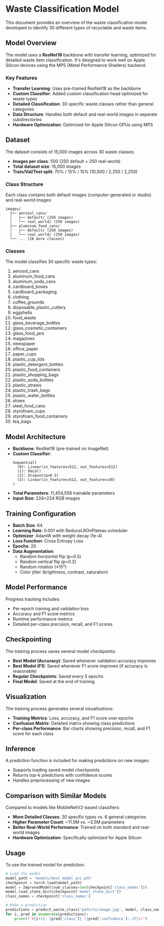 # Waste Classification Model

This document provides an overview of the waste classification model developed to identify 30 different types of recyclable and waste items.

## Model Overview

The model uses a **ResNet18** backbone with transfer learning, optimized for detailed waste item classification. It's designed to work well on Apple Silicon devices using the MPS (Metal Performance Shaders) backend.

### Key Features

- **Transfer Learning**: Uses pre-trained ResNet18 as the backbone
- **Custom Classifier**: Added custom classification head optimized for waste types
- **Detailed Classification**: 30 specific waste classes rather than general categories
- **Data Structure**: Handles both default and real-world images in separate subdirectories
- **Hardware Optimization**: Optimized for Apple Silicon GPUs using MPS

## Dataset

The dataset consists of 15,000 images across 30 waste classes:

- **Images per class**: 500 (250 default + 250 real-world)
- **Total dataset size**: 15,000 images
- **Train/Val/Test split**: 70% / 15% / 15% (10,500 / 2,250 / 2,250)

### Class Structure

Each class contains both default images (computer-generated or studio) and real-world images:

```
images/
  ├── aerosol_cans/
  │   ├── default/ (250 images)
  │   └── real_world/ (250 images)
  ├── aluminum_food_cans/
  │   ├── default/ (250 images)
  │   └── real_world/ (250 images)
  └── ... (28 more classes)
```

### Classes

The model classifies 30 specific waste types:

1. aerosol_cans
2. aluminum_food_cans
3. aluminum_soda_cans
4. cardboard_boxes
5. cardboard_packaging
6. clothing
7. coffee_grounds
8. disposable_plastic_cutlery
9. eggshells
10. food_waste
11. glass_beverage_bottles
12. glass_cosmetic_containers
13. glass_food_jars
14. magazines
15. newspaper
16. office_paper
17. paper_cups
18. plastic_cup_lids
19. plastic_detergent_bottles
20. plastic_food_containers
21. plastic_shopping_bags
22. plastic_soda_bottles
23. plastic_straws
24. plastic_trash_bags
25. plastic_water_bottles
26. shoes
27. steel_food_cans
28. styrofoam_cups
29. styrofoam_food_containers
30. tea_bags

## Model Architecture

- **Backbone**: ResNet18 (pre-trained on ImageNet)
- **Custom Classifier**:
  ```
  Sequential(
    (0): Linear(in_features=512, out_features=512)
    (1): ReLU()
    (2): Dropout(p=0.5)
    (3): Linear(in_features=512, out_features=30)
  )
  ```
- **Total Parameters**: 11,454,558 trainable parameters
- **Input Size**: 224×224 RGB images

## Training Configuration

- **Batch Size**: 64
- **Learning Rate**: 0.001 with ReduceLROnPlateau scheduler
- **Optimizer**: AdamW with weight decay (1e-4)
- **Loss Function**: Cross Entropy Loss
- **Epochs**: 20
- **Data Augmentation**:
  - Random horizontal flip (p=0.5)
  - Random vertical flip (p=0.2)
  - Random rotation (±15°)
  - Color jitter (brightness, contrast, saturation)

## Model Performance

Progress tracking includes:
- Per-epoch training and validation loss
- Accuracy and F1 score metrics
- Runtime performance metrics
- Detailed per-class precision, recall, and F1 scores

## Checkpointing

The training process saves several model checkpoints:
- **Best Model (Accuracy)**: Saved whenever validation accuracy improves
- **Best Model (F1)**: Saved whenever F1 score improves (if accuracy is reasonable)
- **Regular Checkpoints**: Saved every 5 epochs
- **Final Model**: Saved at the end of training

## Visualization

The training process generates several visualizations:
- **Training Metrics**: Loss, accuracy, and F1 score over epochs
- **Confusion Matrix**: Detailed matrix showing class predictions
- **Per-class Performance**: Bar charts showing precision, recall, and F1 score for each class

## Inference

A prediction function is included for making predictions on new images:
- Supports loading saved model checkpoints
- Returns top-k predictions with confidence scores
- Handles preprocessing of new images

## Comparison with Similar Models

Compared to models like MobileNetV2-based classifiers:
- **More Detailed Classes**: 30 specific types vs. 6 general categories
- **Higher Parameter Count**: ~11.5M vs. ~3.5M parameters
- **Better Real-World Performance**: Trained on both standard and real-world images
- **Hardware Optimization**: Specifically optimized for Apple Silicon

## Usage

To use the trained model for prediction:

```python
# Load the model
model_path = 'models/best_model_acc.pth'
checkpoint = torch.load(model_path)
model = ImprovedModel(num_classes=len(checkpoint['class_names']))
model.load_state_dict(checkpoint['model_state_dict'])
class_names = checkpoint['class_names']

# Make a prediction
predictions = predict_waste_class('path/to/image.jpg', model, class_names, device)
for i, pred in enumerate(predictions):
    print(f"#{i+1}: {pred['class']} ({pred['confidence']:.2f}%)")
``` 